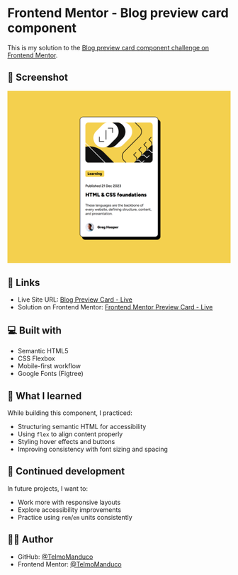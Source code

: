 # Frontend Mentor - Blog preview card component

This is my solution to the [Blog preview card component challenge on Frontend Mentor](https://www.frontendmentor.io/challenges/blog-preview-card-ckPaj01IcS).

## 📸 Screenshot

![Screenshot of the Blog preview card](./assets/images/screenshot.png)

## 🔗 Links

- Live Site URL: [Blog Preview Card - Live](https://telmomanduco.github.io/blog-preview-card-main/
)
- Solution on Frontend Mentor: [Frontend Mentor Preview Card - Live](https://www.frontendmentor.io/solutions/blog-preview-card-built-with-flex-crHkcCzpqK)

## 💻 Built with

- Semantic HTML5
- CSS Flexbox
- Mobile-first workflow
- Google Fonts (Figtree)

## 🚀 What I learned

While building this component, I practiced:

- Structuring semantic HTML for accessibility
- Using `flex` to align content properly
- Styling hover effects and buttons
- Improving consistency with font sizing and spacing

## 🧠 Continued development

In future projects, I want to:

- Work more with responsive layouts
- Explore accessibility improvements
- Practice using `rem`/`em` units consistently

## 🙋‍♂️ Author

- GitHub: [@TelmoManduco](https://github.com/TelmoManduco)
- Frontend Mentor: [@TelmoManduco](https://www.frontendmentor.io/profile/TelmoManduco)


